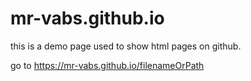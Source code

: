 # mr-vabs.github.io
this is a demo page used to show html pages on github.

go to https://mr-vabs.github.io/filenameOrPath
